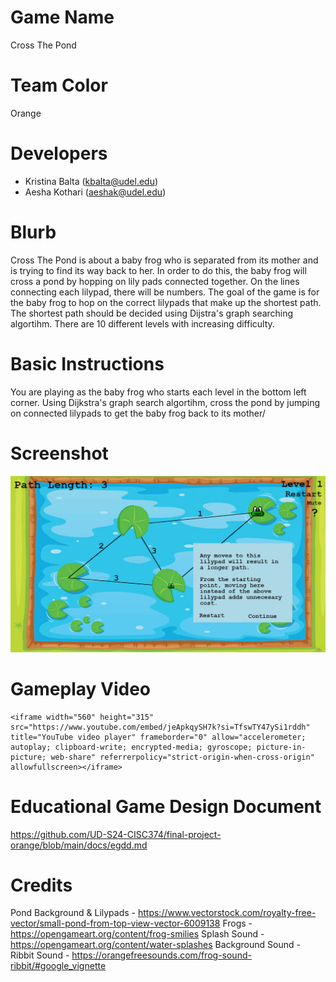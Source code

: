 # Game Name

Cross The Pond

# Team Color

Orange

# Developers

-   Kristina Balta (kbalta@udel.edu)
-   Aesha Kothari (aeshak@udel.edu)

# Blurb

Cross The Pond is about a baby frog who is separated from its mother and is trying to find its way back to her. In order to do this, the baby frog will cross a pond by hopping on lily pads connected together. On the lines connecting each lilypad, there will be numbers. The goal of the game is for the baby frog to hop on the correct lilypads that make up the shortest path. The shortest path should be decided using Dijstra's graph searching algortihm. There are 10 different levels with increasing difficulty.

# Basic Instructions

You are playing as the baby frog who starts each level in the bottom left corner. Using Dijkstra's graph search algortihm, cross the pond by jumping on connected lilypads to get the baby frog back to its mother/

# Screenshot

![Screenshot of Level 1](/docs/large.png)

# Gameplay Video

```
<iframe width="560" height="315" src="https://www.youtube.com/embed/jeApkqySH7k?si=TfswTY47ySi1rddh" title="YouTube video player" frameborder="0" allow="accelerometer; autoplay; clipboard-write; encrypted-media; gyroscope; picture-in-picture; web-share" referrerpolicy="strict-origin-when-cross-origin" allowfullscreen></iframe>
```

# Educational Game Design Document

https://github.com/UD-S24-CISC374/final-project-orange/blob/main/docs/egdd.md

# Credits

Pond Background & Lilypads - https://www.vectorstock.com/royalty-free-vector/small-pond-from-top-view-vector-6009138
Frogs - https://opengameart.org/content/frog-smilies
Splash Sound - https://opengameart.org/content/water-splashes
Background Sound -
Ribbit Sound - https://orangefreesounds.com/frog-sound-ribbit/#google_vignette
